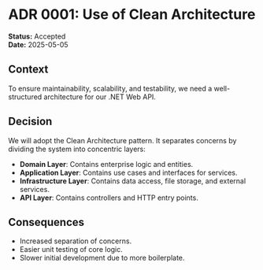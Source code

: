 # ADR 0001: Use of Clean Architecture

**Status:** Accepted  
**Date:** 2025-05-05  

## Context  
To ensure maintainability, scalability, and testability, we need a well-structured architecture for our .NET Web API.

## Decision  
We will adopt the Clean Architecture pattern. It separates concerns by dividing the system into concentric layers:
- **Domain Layer**: Contains enterprise logic and entities.
- **Application Layer**: Contains use cases and interfaces for services.
- **Infrastructure Layer**: Contains data access, file storage, and external services.
- **API Layer**: Contains controllers and HTTP entry points.

## Consequences  
- Increased separation of concerns.
- Easier unit testing of core logic.
- Slower initial development due to more boilerplate.
